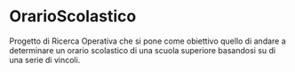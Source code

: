 # OrarioScolastico
Progetto di Ricerca Operativa che si pone come obiettivo quello di andare a determinare un orario scolastico di una scuola superiore basandosi su di una serie di vincoli.

